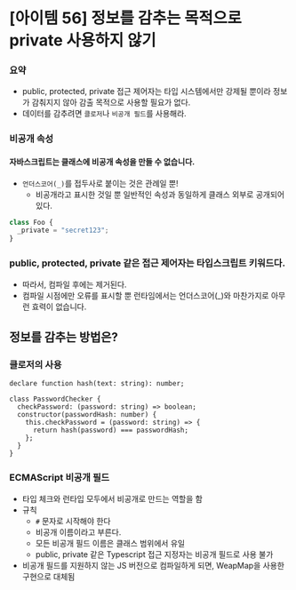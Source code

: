 # [아이템 56] 정보를 감추는 목적으로 private 사용하지 않기

### 요약

- public, protected, private 접근 제어자는 타입 시스템에서만 강제될 뿐이라 정보가 감춰지지 않아 감출 목적으로 사용할 필요가 없다.
- 데이터를 감추려면 `클로저`나 `비공개 필드`를 사용해라.

### 비공개 속성

#### 자바스크립트는 클래스에 비공개 속성을 만들 수 없습니다.

- `언더스코어(_)`를 접두사로 붙이는 것은 관례일 뿐!
  - 비공개라고 표시한 것일 뿐 일반적인 속성과 동일하게 클래스 외부로 공개되어 있다.

```js
class Foo {
  _private = "secret123";
}
```

### public, protected, private 같은 접근 제어자는 타입스크립트 키워드다.

- 따라서, 컴파일 후에는 제거된다.
- 컴파일 시점에만 오류를 표시할 뿐 런타임에서는 언더스코어(\_)와 마찬가지로 아무런 효력이 없습니다.

## 정보를 감추는 방법은?

### 클로저의 사용

```tsx
declare function hash(text: string): number;

class PasswordChecker {
  checkPassword: (password: string) => boolean;
  constructor(passwordHash: number) {
    this.checkPassword = (password: string) => {
      return hash(password) === passwordHash;
    };
  }
}
```

### ECMAScript 비공개 필드

- 타입 체크와 런타입 모두에서 비공개로 만드는 역할을 함
- 규칙
  - `#` 문자로 시작해야 한다
  - 비공개 이름이라고 부른다.
  - 모든 비공개 필드 이름은 클래스 범위에서 유일
  - public, private 같은 Typescript 접근 지정자는 비공개 필드로 사용 불가
- 비공개 필드를 지원하지 않는 JS 버전으로 컴파일하게 되면, WeapMap을 사용한 구현으로 대체됨
